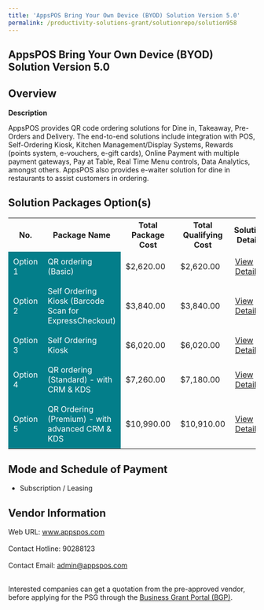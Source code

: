 ```yaml
---
title: 'AppsPOS Bring Your Own Device (BYOD) Solution Version 5.0'
permalink: /productivity-solutions-grant/solutionrepo/solution958
---
```


## AppsPOS Bring Your Own Device (BYOD) Solution Version 5.0

## Overview

**Description**

AppsPOS provides QR code ordering solutions for Dine in, Takeaway, Pre-Orders and Delivery. The end-to-end solutions include integration with POS, Self-Ordering Kiosk, Kitchen Management/Display Systems, Rewards (points system, e-vouchers, e-gift cards), Online Payment with multiple payment gateways, Pay at Table, Real Time Menu controls, Data Analytics, amongst others.   AppsPOS also provides e-waiter solution for dine in restaurants to assist customers in ordering.

## Solution Packages Option(s)

<table>
<tr>
<th><b>No.</b></th>
<th><b>Package Name</b></th>
<th><b>Total Package Cost</b></th>
<th><b>Total Qualifying Cost</b></th>
<th><b>Solution Details</b></th>
</tr>
<tr>
<td style='padding: 10px; background-color: #037E8A; color: #FFFFFF;'>Option 1</td>
<td style='padding: 10px; background-color: #037E8A; color: #FFFFFF;'>QR ordering (Basic)</td>
<td style='padding: 10px;'>$2,620.00</td>
<td style='padding: 10px;'>$2,620.00</td>
<td style='padding: 10px;'><a href='/images/psg/AppsPOS_BYOD_Solution_Version5_Desensitised_Annex3_Part1.pdf' target='_blank'>View Details</a></td>
</tr>
<tr>
<td style='padding: 10px; background-color: #037E8A; color: #FFFFFF;'>Option 2</td>
<td style='padding: 10px; background-color: #037E8A; color: #FFFFFF;'>Self Ordering Kiosk (Barcode Scan for ExpressCheckout)</td>
<td style='padding: 10px;'>$3,840.00</td>
<td style='padding: 10px;'>$3,840.00</td>
<td style='padding: 10px;'><a href='/images/psg/AppsPOS_BYOD_Solution_Version5_Desensitised_Annex3_Part2.pdf' target='_blank'>View Details</a></td>
</tr>
<tr>
<td style='padding: 10px; background-color: #037E8A; color: #FFFFFF;'>Option 3</td>
<td style='padding: 10px; background-color: #037E8A; color: #FFFFFF;'>Self Ordering Kiosk</td>
<td style='padding: 10px;'>$6,020.00</td>
<td style='padding: 10px;'>$6,020.00</td>
<td style='padding: 10px;'><a href='/images/psg/AppsPOS_BYOD_Solution_Version5_Desensitised_Annex3_Part3.pdf' target='_blank'>View Details</a></td>
</tr>
<tr>
<td style='padding: 10px; background-color: #037E8A; color: #FFFFFF;'>Option 4</td>
<td style='padding: 10px; background-color: #037E8A; color: #FFFFFF;'>QR ordering (Standard) - with CRM & KDS</td>
<td style='padding: 10px;'>$7,260.00</td>
<td style='padding: 10px;'>$7,180.00</td>
<td style='padding: 10px;'><a href='/images/psg/AppsPOS_BYOD_Solution_Version5_Desensitised_Annex3_Part4.pdf' target='_blank'>View Details</a></td>
</tr>
<tr>
<td style='padding: 10px; background-color: #037E8A; color: #FFFFFF;'>Option 5</td>
<td style='padding: 10px; background-color: #037E8A; color: #FFFFFF;'>QR Ordering (Premium) - with advanced CRM & KDS</td>
<td style='padding: 10px;'>$10,990.00</td>
<td style='padding: 10px;'>$10,910.00</td>
<td style='padding: 10px;'><a href='/images/psg/AppsPOS_BYOD_Solution_Version5_Desensitised_Annex3_Part5.pdf' target='_blank'>View Details</a></td>
</tr>
</table>

## Mode and Schedule of Payment

 - Subscription / Leasing

## Vendor Information

 Web URL: www.appspos.com <br><br>Contact Hotline: 90288123 <br><br>Contact Email: admin@appspos.com <br><br>

Interested companies can get a quotation from the pre-approved vendor, before applying for the PSG through the <a href='https://www.businessgrants.gov.sg/' target='_blank' rel='noopener'>Business Grant Portal (BGP)</a>.

<script src="/jquery/resize-tables.js"></script>
